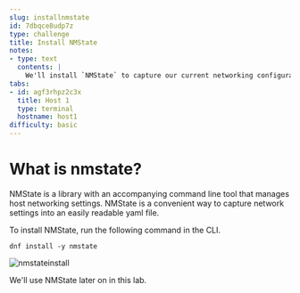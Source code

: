 ```yaml
---
slug: installnmstate
id: 7dbqce8udp7z
type: challenge
title: Install NMState
notes:
- type: text
  contents: |
    We'll install `NMState` to capture our current networking configuration.
tabs:
- id: agf3rhpz2c3x
  title: Host 1
  type: terminal
  hostname: host1
difficulty: basic
---
```

What is nmstate?
===

NMState is a library with an accompanying command line tool that manages host networking settings. NMState is a convenient way to capture network settings into an easily readable yaml file.

To install NMState, run the following command in the CLI.

```bash,run
dnf install -y nmstate
```

![nmstateinstall](../assets/nmstateinstall.png)

We'll use NMState later on in this lab.
